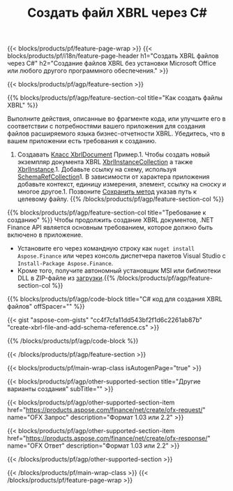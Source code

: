﻿---
title: Создать файл XBRL через C#
description: Пример кода для создания файла XBRL. Используйте пример кода API для создания пакетных файлов XBRL в приложениях на основе .NET. 
url: /ru/net/create/xbrl/
family: finance
platformtag: net
feature: create
informat: XBRL
outformat: 
otherformats: 
---
{{< blocks/products/pf/feature-page-wrap >}}
{{< blocks/products/pf/i18n/feature-page-header h1="Создать XBRL файлов через C#" h2="Создание файлов XBRL без установки Microsoft Office или любого другого программного обеспечения." >}}

{{< blocks/products/pf/agp/feature-section >}}

{{% blocks/products/pf/agp/feature-section-col title="Как создать файлы XBRL" %}}

Выполните действия, описанные во фрагменте кода, или улучшите его в соответствии с потребностями вашего приложения для создания файлов расширяемого языка бизнес-отчетности XBRL. Убедитесь, что в вашем приложении есть требования к созданию.

1. Создавать [Класс XbrlDocument](https://apireference.aspose.com/finance/net/aspose.finance.xbrl/xbrldocument) Пример.1. Чтобы создать новый экземпляр документа XBRL [XbrlInstanceCollection](https://apireference.aspose.com/finance/net/aspose.finance.xbrl/xbrlinstancecollection) а также [XbrlInstance](https://apireference.aspose.com/finance/net/aspose.finance.xbrl/xbrlinstance).1. Добавьте ссылку на схему, используя [SchemaRefCollection](https://apireference.aspose.com/finance/net/aspose.finance.xbrl/schemarefcollection)1. В зависимости от характера приложения добавьте контекст, единицу измерения, элемент, ссылку на сноску и многое другое.1. Позвоните [Сохранить метод](https://apireference.aspose.com/finance/net/aspose.finance.xbrl.xbrldocument/save/methods/1) указав путь к целевому файлу.
{{% /blocks/products/pf/agp/feature-section-col %}}

{{% blocks/products/pf/agp/feature-section-col title="Требование к созданию" %}}
Чтобы продолжить создание XBRL документов, .NET Finance API является основным требованием, которое должно быть включено в приложение. 
- Установите его через командную строку как ```nuget install Aspose.Finance``` или через консоль диспетчера пакетов Visual Studio с ```Install-Package Aspose.Finance```.
- Кроме того, получите автономный установщик MSI или библиотеки DLL в ZIP-файле из [загрузки](https://downloads.aspose.com/finance/net).{{% /blocks/products/pf/agp/feature-section-col %}}

{{% blocks/products/pf/agp/code-block title="C# код для создания XBRL файлов" offSpacer="" %}}

{{< gist "aspose-com-gists" "cc4f7cfa11dd543bf2f1d6c2261ab87b" "create-xbrl-file-and-add-schema-reference.cs" >}}

{{% /blocks/products/pf/agp/code-block %}}

{{< /blocks/products/pf/agp/feature-section >}}

{{< blocks/products/pf/main-wrap-class isAutogenPage="true" >}}

{{< blocks/products/pf/agp/other-supported-section title="Другие варианты создания" subTitle="" >}}

{{< blocks/products/pf/agp/other-supported-section-item href="https://products.aspose.com/finance/net/create/ofx-request/" name="OFX Запрос" description="Формат 1.03 или 2.2" >}}

{{< blocks/products/pf/agp/other-supported-section-item href="https://products.aspose.com/finance/net/create/ofx-response/" name="OFX Ответ" description="Формат 1.03 или 2.2" >}}

{{< /blocks/products/pf/agp/other-supported-section >}}

{{< /blocks/products/pf/main-wrap-class >}}
{{< /blocks/products/pf/feature-page-wrap >}}